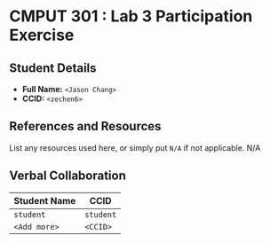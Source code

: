 # CMPUT 301 : Lab 3 Participation Exercise

## Student Details
- **Full Name:** `<Jason Chang>`
- **CCID:** `<zechen6>`

## References and Resources

List any resources used here, or simply put `N/A` if not applicable.
N/A

## Verbal Collaboration

| Student Name | CCID      |
| ------------ | --------- |
| `student`    | `student` |
| `<Add more>` | `<CCID>`  |
